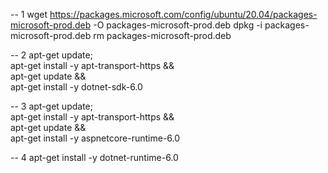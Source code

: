 -- 1
wget https://packages.microsoft.com/config/ubuntu/20.04/packages-microsoft-prod.deb -O packages-microsoft-prod.deb
dpkg -i packages-microsoft-prod.deb
rm packages-microsoft-prod.deb

-- 2
apt-get update; \
apt-get install -y apt-transport-https && \
apt-get update && \
apt-get install -y dotnet-sdk-6.0

-- 3
apt-get update; \
apt-get install -y apt-transport-https && \
apt-get update && \
apt-get install -y aspnetcore-runtime-6.0

-- 4
apt-get install -y dotnet-runtime-6.0